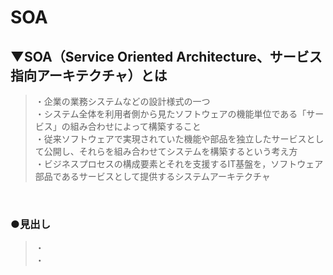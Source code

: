 # SOA

## ▼SOA（Service Oriented Architecture、サービス指向アーキテクチャ）とは
>・企業の業務システムなどの設計様式の一つ<br>
>・システム全体を利用者側から見たソフトウェアの機能単位である「サービス」の組み合わせによって構築すること<br>
>・従来ソフトウェアで実現されていた機能や部品を独立したサービスとして公開し、それらを組み合わせてシステムを構築するという考え方<br>
>・ビジネスプロセスの構成要素とそれを支援するIT基盤を，ソフトウェア部品であるサービスとして提供するシステムアーキテクチャ<br>
<br>

### ●見出し
>・<br>
>・<br>
<br>
